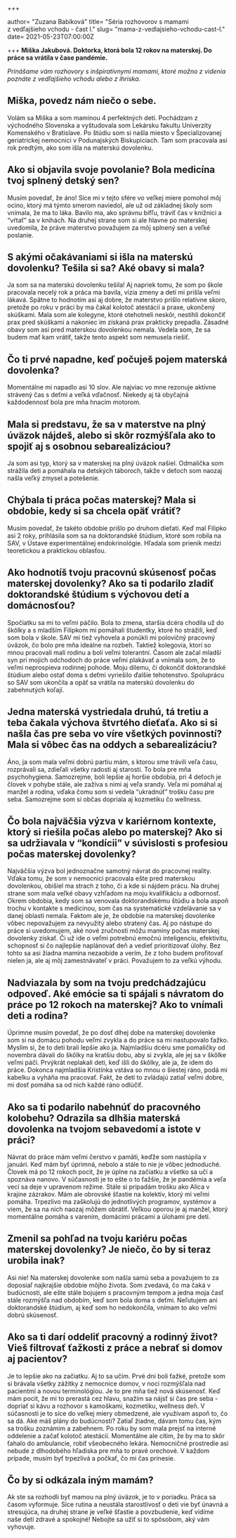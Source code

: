 +++

author= "Zuzana Babíková"
title= "Séria rozhovorov s mamami z&nbsp;vedľajšieho vchodu - čast I."
slug= "mama-z-vedlajsieho-vchodu-cast-I."
date= 2021-05-23T07:00:00Z


+++
**Miška Jakubová. Doktorka, ktorá bola 12 rokov na materskej. Do práce sa vrátila v čase pandémie.**


*Prinášame vám rozhovory s inšpiratívnymi mamami, ktoré možno z videnia poznáte z vedľajšieho vchodu alebo z ihriska.*

<!--more-->

## Miška, povedz nám niečo o sebe.

Volám sa Miška a som maminou 4 perfektných detí. Pochádzam z východného Slovenska a vyštudovala som Lekársku fakultu Univerzity Komenského v Bratislave. 
Po štúdiu som si našla miesto v Špecializovanej geriatrickej nemocnici v Podunajských Biskupiciach. Tam som pracovala asi rok predtým, ako som išla na materskú 
dovolenku.

## Ako si objavila svoje povolanie? Bola medicína tvoj splnený detský sen?

Musím povedať, že áno! Síce mi v tejto sfére vo veľkej miere pomohol môj ocino, ktorý má týmto smerom naviedol, ale už od základnej školy som vnímala, že ma to láka.
Bavilo ma, ako správnu bifľu, tráviť čas v knižnici a “vŕtať” sa v knihách. Na druhej strane som si ale hlavne po materskej uvedomila, že práve materstvo
považujem za môj splnený sen a veľké poslanie. 

## S akými očakávaniami si išla na materskú dovolenku? Tešila si sa? Aké obavy si mala? 

Ja som sa na materskú dovolenku tešila! Aj napriek tomu, že som po škole pracovala necelý rok a práca ma bavila, vízia zmeny a detí mi prišla veľmi lákavá. 
Spätne to hodnotím asi aj dobre, že materstvo prišlo relatívne skoro, pretože po roku v práci by ma čakal kolotoč atestácií a praxe, ukončený skúškami.
Mala som ale kolegyne, ktoré otehotneli neskôr, nestihli dokončiť prax pred skúškami a nakoniec im získaná prax prakticky prepadla. 
Zásadné obavy som asi pred materskou dovolenkou nemala. Vedela som, že sa budem mať kam vrátiť, takže tento aspekt som nemusela riešiť.

## Čo ti prvé napadne, keď počuješ pojem materská dovolenka?

Momentálne mi napadlo asi 10 slov. Ale najviac vo mne rezonuje aktívne strávený čas s deťmi a veľká vďačnosť. Niekedy aj tá obyčajná každodennosť 
bola pre mňa hnacím motorom.


## Mala si predstavu, že sa v materstve na plný úväzok nájdeš, alebo si skôr rozmýšľala ako to spojiť aj s osobnou sebarealizáciou?

Ja som asi typ, ktorý sa v materskej na plný úväzok našiel. Odmalička som strážila deti a pomáhala na detských táboroch, takže v deťoch som naozaj 
našla veľký zmysel a potešenie.


## Chýbala ti práca počas materskej? Mala si obdobie, kedy si sa chcela opäť vrátiť?

Musím povedať, že takéto obdobie prišlo po druhom dieťati. Keď mal Filipko asi 2 roky, prihlásila som sa na doktorandské štúdium, ktoré som robila na SAV, 
v Ústave experimentálnej endokrinológie. Hľadala som prienik medzi teoretickou a praktickou oblasťou. 


## Ako hodnotíš tvoju pracovnú skúsenosť počas materskej dovolenky? Ako sa ti podarilo zladiť doktorandské štúdium s výchovou detí a domácnosťou?

Spočiatku sa mi to veľmi páčilo. Bola to zmena, staršia dcéra chodila už do škôlky a s mladším Filipkom mi pomáhali študentky, ktoré ho strážili, keď som 
bola v škole. SAV mi tiež vyhovela a ponúkli mi polovičný pracovný úväzok, čo bolo pre mňa ideálne na rozbeh. Taktiež kolegovia, ktorí so mnou pracovali mali 
rodinu a boli veľmi tolerantní. Časom ale začal mladší syn pri mojich odchodoch do práce veľmi plakávať a vnímala som, že to veľmi neprospieva rodinnej pohode. 
Moju dilemu, či dokončiť doktorandské štúdium alebo ostať doma s deťmi vyriešilo ďalšie tehotenstvo. Spoluprácu so SAV som ukončila a opäť sa vrátila na 
materskú dovolenku do zabehnutých koľají.


## Jedna materská vystriedala druhú, tá tretiu a teba čakala výchova štvrtého dieťaťa. Ako si si našla čas pre seba vo víre všetkých povinností? Mala si vôbec čas na oddych a sebarealizáciu?

Áno, ja som mala veľmi dobrú partiu mám, s ktorou sme trávili veľa času, rozprávali sa, zdieľali všetky radosti aj starosti. To bola pre mňa psychohygiena. 
Samozrejme, boli lepšie aj horšie obdobia, pri 4 deťoch je človek v pohybe stále, ale zažíva s nimi aj veľa srandy. Veľa mi pomáhal aj manžel a rodina, 
vďaka čomu som si vedela “ukradnúť” trošku času pre seba. Samozrejme som si občas dopriala aj kozmetiku čo wellness.


## Čo bola najväčšia výzva v kariérnom kontexte, ktorý si riešila počas alebo po materskej? Ako si sa udržiavala v “kondícii” v súvislosti s profesiou počas materskej dovolenky?

Najväčšia výzva bol jednoznačne samotný návrat do pracovnej reality. Vďaka tomu, že som v nemocnici pracovala ešte pred materskou dovolenkou, obišiel ma strach 
z toho, či a kde si nájdem prácu. Na druhej strane som mala veľké obavy vzhľadom na moju kvalifikáciu a odbornosť. Okrem obdobia, kedy som sa venovala 
doktorandskému štúdiu a bola aspoň trochu v kontakte s medicínou, som čas na systematické vzdelávanie sa v danej oblasti nemala. 
Faktom ale je, že obdobie na materskej dovolenke vôbec nepovažujem za nevyužitý alebo stratený čas. Aj po nástupe do práce si uvedomujem, aké nové zručnosti 
môžu maminy počas materskej dovolenky získať. Či už ide o veľmi potrebnú emočnú inteligenciu, efektivitu, schopnosť si čo najlepšie naplánovať deň a vedieť 
prioritizovať úlohy. Bez tohto sa asi žiadna mamina nezaobíde a verím, že z toho budem profitovať nielen ja, ale aj môj zamestnávateľ v práci. 
Považujem to za veľkú výhodu.


## Nadviazala by som na tvoju predchádzajúcu odpoveď. Aké emócie sa ti spájali s návratom do práce po 12 rokoch na materskej? Ako to vnímali deti a rodina? 

Úprimne musím povedať, že po dosť dlhej dobe na materskej dovolenke som si na domácu pohodu veľmi zvykla a do práce sa mi nastupovalo ťažko. 
Myslím si, že to deti brali lepšie ako ja. Najmladšiu dcéru sme pomaličky od novembra dávali do škôlky na kratšiu dobu, aby si zvykla, ale jej sa v škôlke 
veľmi páči. Prvýkrát neplakali deti, keď išli do škôlky, ale ja, že idem do práce. Dokonca najmladšia Kristínka vstáva so mnou o šiestej ráno, podá mi 
kabelku a vyháňa ma pracovať. Fakt, že deti to zvládajú zatiaľ veľmi dobre, mi dosť pomáha sa od nich každé ráno odlúčiť.


## Ako sa ti podarilo nabehnúť do pracovného kolobehu? Odrazila sa dlhšia materská dovolenka na tvojom sebavedomí a istote v práci?

Návrat do práce mám veľmi čerstvo v pamäti, keďže som nastúpila v januári. Keď mám byť úprimná, nebolo a stále to nie je vôbec jednoduché. 
Človek má po 12 rokoch pocit, že je úplne na začiatku a všetko sa učí a spoznáva nanovo. V súčasnosti je to ešte o to ťažšie, že je pandémia a veľa vecí sa 
deje v upravenom režime. Stále si pripadám trošku ako Alica v krajine zázrakov. Mám ale obrovské šťastie na kolektív, ktorý mi veľmi pomáha. 
Trpezlivo ma zaškolujú do jednotlivých programov, systémov a viem, že sa na nich naozaj môžem obrátiť. Veľkou oporou je aj manžel, ktorý momentálne pomáha 
s varením, domácimi prácami a úlohami pre deti. 


## Zmenil sa pohľad na tvoju kariéru počas materskej dovolenky? Je niečo, čo by si teraz urobila inak? 

Asi nie! Na materskej dovolenke som našla samú seba a považujem to za doposiaľ najkrajšie obdobie môjho života. Som zvedavá, čo ma čaká v budúcnosti, ale ešte 
stále bojujem s pracovným tempom a jedna moja časť stále rozmýšľa nad obdobím, keď som bola doma s deťmi. Neľutujem ani doktorandské štúdium, aj keď som ho 
nedokončila, vnímam to ako veľmi dobrú skúsenosť. 


## Ako sa ti darí oddeliť pracovný a rodinný život? Vieš filtrovať ťažkosti z práce a nebrať si domov aj pacientov?
Je to lepšie ako na začiatku. Aj to sa učím. Prvé dni boli ťažké, pretože som si brávala všetky zážitky z nemocnice domov, v noci rozmýšľala nad pacientmi a novou terminológiou. Je to pre mňa tiež nová skúsenosť. Keď mám pocit, že mi to prerastá cez hlavu, snažím sa nájsť si čas pre seba - dopriať si kávu a rozhovor s kamoškami, kozmetiku, wellness deň. V súčasnosti je to síce do veľkej miery obmedzené, ale využívam aspoň to, čo sa dá.
Aké máš plány do budúcnosti? Zatiaľ žiadne, dávam tomu čas, kým sa trošku zoznámim a zabehnem. Po roku by som mala prejsť na interné oddelenie a začať kolotoč 
atestácií. Momentálne ale cítim, že by ma to skôr ťahalo do ambulancie, robiť všeobecného lekára. Nemocničné prostredie asi nebude z dlhodobého hľadiska
pre mňa to pravé orechové. V každom prípade, musím byť trpezlivá a počkať, čo mi čas prinesie.


## Čo by si odkázala iným mamám?
Ak ste sa rozhodli byť mamou na plný úväzok, je to v poriadku. Práca sa časom vyformuje. Síce rutina a neustála starostlivosť o deti vie byť únavná a 
stresujúca, na druhej strane je veľké šťastie a povzbudenie, keď vidíme naše deti zdravé a spokojné! Nebojte sa užiť si to spôsobom, aký vám vyhovuje.


